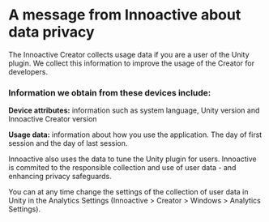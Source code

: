 # A message from Innoactive about data privacy

The Innoactive Creator collects usage data if you are a user of the Unity plugin. We collect this information to improve the usage of the Creator for developers.

### Information we obtain from these devices include:

**Device attributes:** information such as system language, Unity version and Innoactive Creator version

**Usage data:** information about how you use the application. The day of first session and the day of last session.

Innoactive also uses the data to tune the Unity plugin for users. Innoactive is commited to the responsible collection and use of user data - and enhancing privacy safeguards.

You can at any time change the settings of the collection of user data in Unity in the Analytics Settings (Innoactive > Creator > Windows > Analytics Settings).